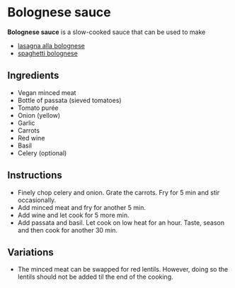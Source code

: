 # Bolognese sauce

**Bolognese sauce** is a slow-cooked sauce that can be used to make

- [lasagna alla bolognese](./lasagna_al_forno.md)
- [spaghetti bolognese](./spaghetti_bolognese)

## Ingredients

- Vegan minced meat
- Bottle of passata (sieved tomatoes)
- Tomato purée
- Onion (yellow)
- Garlic
- Carrots
- Red wine
- Basil
- Celery (optional)

## Instructions

- Finely chop celery and onion. Grate the carrots. Fry for 5 min and stir
  occasionally.
- Add minced meat and fry for another 5 min.
- Add wine and let cook for 5 more min.
- Add passata and basil. Let cook on low heat for an hour. Taste, season and
  then cook for another 30 min.

## Variations

- The minced meat can be swapped for red lentils. However, doing so the lentils
  should not be added til the end of the cooking.

